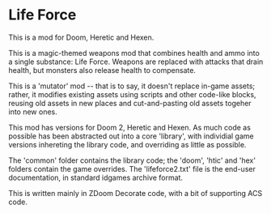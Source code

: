 # Life Force #

This is a mod for Doom, Heretic and Hexen.

This is a magic-themed weapons mod that combines health and ammo into a single substance: Life Force. Weapons are replaced with attacks that drain health, but monsters also release health to compensate.
                          
This is a 'mutator' mod -- that is to say, it doesn't replace in-game assets; rather, it modifies existing assets using scripts and other code-like blocks, reusing old assets in new places and cut-and-pasting old assets togeher into new ones.

This mod has versions for Doom 2, Heretic and Hexen. As much code as possible has been abstracted out into a core 'library', with  individial game versions inhereting the library code, and overriding as little as possible.

The 'common' folder contains the library code; the 'doom', 'htic' and 'hex' folders contain the game overrides. The 'lifeforce2.txt' file is the end-user documentation, in standard idgames archive format.

This is written mainly in ZDoom Decorate code, with a bit of supporting ACS code.
